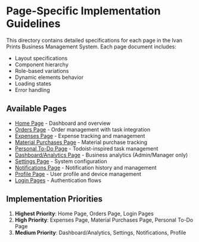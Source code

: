 # Page-Specific Implementation Guidelines

This directory contains detailed specifications for each page in the Ivan Prints Business Management System. Each page document includes:

- Layout specifications
- Component hierarchy
- Role-based variations
- Dynamic elements behavior
- Loading states
- Error handling

## Available Pages

- [Home Page](./home.md) - Dashboard and overview
- [Orders Page](./orders.md) - Order management with task integration
- [Expenses Page](./expenses.md) - Expense tracking and management
- [Material Purchases Page](./material-purchases.md) - Material purchase tracking
- [Personal To-Do Page](./personal-todo.md) - Todoist-inspired task management
- [Dashboard/Analytics Page](./analytics.md) - Business analytics (Admin/Manager only)
- [Settings Page](./settings.md) - System configuration
- [Notifications Page](./notifications.md) - Notification history and management
- [Profile Page](./profile.md) - User profile and device management
- [Login Pages](./login.md) - Authentication flows

## Implementation Priorities

1. **Highest Priority**: Home Page, Orders Page, Login Pages
2. **High Priority**: Expenses Page, Material Purchases Page, Personal To-Do Page
3. **Medium Priority**: Dashboard/Analytics, Settings, Notifications, Profile 